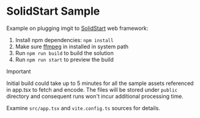 # SolidStart Sample

Example on plugging imgit to [SolidStart](https://start.solidjs.com) web framework:

1. Install npm dependencies: `npm install`
2. Make sure [ffmpeg](https://www.ffmpeg.org) in installed in system path
3. Run `npm run build` to build the solution
4. Run `npm run start` to preview the build

> [!IMPORTANT]
> Initial build could take up to 5 minutes for all the sample assets referenced in app.tsx to fetch and encode. The files will be stored under `public` directory and consequent runs won't incur additional processing time.

Examine `src/app.tsx` and `vite.config.ts` sources for details.
